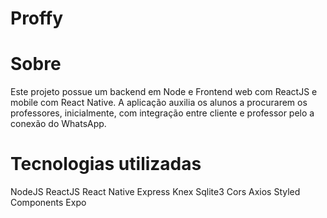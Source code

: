 # Proffy

# Sobre
Este projeto possue um backend em Node e Frontend web com ReactJS e mobile com React Native. A aplicação auxilia os alunos a procurarem os professores, inicialmente, com integração entre cliente e professor pelo a conexão do WhatsApp.

# Tecnologias utilizadas
NodeJS
ReactJS
React Native
Express
Knex
Sqlite3
Cors
Axios
Styled Components
Expo
